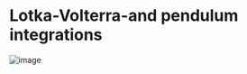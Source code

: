 # Lotka-Volterra-and pendulum integrations
![image](https://github.com/SergeiShelgov/Lotka-Volterra-and-pendulum-integrations/assets/148324730/c6e1f9ff-8d97-46a5-bdfc-ef67de9b1240)
